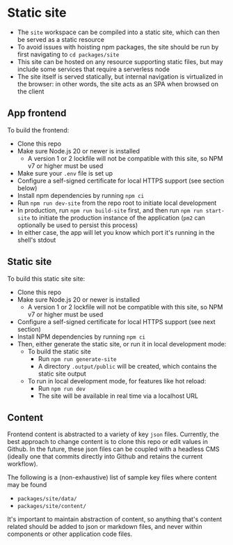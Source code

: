 # Static site

- The `site` workspace can be compiled into a static site, which can then be served as a static resource
- To avoid issues with hoisting npm packages, the site should be run by first navigating to `cd packages/site`
- This site can be hosted on any resource supporting static files, but may include some services that require a serverless node
- The site itself is served statically, but internal navigation is virtualized in the browser: in other words, the site acts as an SPA when browsed on the client

## App frontend
To build the frontend:
- Clone this repo
- Make sure Node.js 20 or newer is installed
  - A version 1 or 2 lockfile will not be compatible with this site, so NPM v7 or higher must be used
- Make sure your `.env` file is set up
- Configure a self-signed certificate for local HTTPS support (see section below)
- Install npm dependencies by running `npm ci`
- Run `npm run dev-site` from the repo root to initiate local development
- In production, run `npm run build-site` first, and then run `npm run start-site` to initiate the production instance of the application (`pm2` can optionally be used to persist this process)
- In either case, the app will let you know which port it's running in the shell's stdout


## Static site
To build this static site site:
- Clone this repo
- Make sure Node.js 20 or newer is installed
  - A version 1 or 2 lockfile will not be compatible with this site, so NPM v7 or higher must be used
- Configure a self-signed certificate for local HTTPS support (see next section)
- Install NPM dependencies by running `npm ci`
- Then, either generate the static site, or run it in local development mode:
  - To build the static site
    - Run `npm run generate-site`
    - A directory `.output/public` will be created, which contains the static site output
  - To run in local development mode, for features like hot reload:
    - Run `npm run dev`
    - The site will be available in real time via a localhost URL


## Content

Frontend content is abstracted to a variety of key `json` files. Currently, the best approach to change content is to clone this repo or edit values in Github. In the future, these json files can be coupled with a headless CMS (ideally one that commits directly into Github and retains the current workflow).

The following is a (non-exhaustive) list of sample key files where content may be found

- `packages/site/data/`
- `packages/site/content/`

It's important to maintain abstraction of content, so anything that's content related should be added to json or markdown files, and never within components or other application code files.
